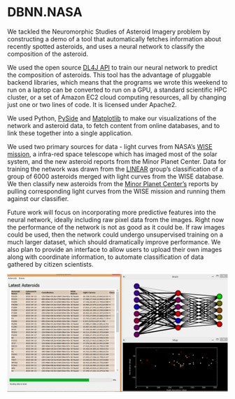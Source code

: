 # DBNN.NASA
We tackled the Neuromorphic Studies of Asteroid Imagery problem by constructing a demo of a tool that automatically fetches information about recently spotted asteroids, and uses a neural network to classify the composition of the asteroid.

We used the open source [DL4J API](http://deeplearning4j,org) to train our neural network to predict the composition of asteroids. This tool has the advantage of pluggable backend libraries, which means that the programs we wrote this weekend to run on a laptop can be converted to run on a GPU, a standard scientific HPC cluster, or a set of Amazon EC2 cloud computing resources, all by changing just one or two lines of code. It is licensed under Apache2. 

We used Python, [PySide](http://pyside.github.io/docs/pyside/) and [Matplotlib](http://matplotlib.org/) to make our visualizations of the network and asteroid data, to fetch content from online databases, and to link these together into a single application.

We used two primary sources for data - light curves from NASA’s [WISE mission](http://www.nasa.gov/mission_pages/WISE/main/), a infra-red space telescope which has imaged most of the solar system, and the new asteroid reports from the Minor Planet Center. Data for training the network was drawn from the [LINEAR](http://neo.jpl.nasa.gov/programs/linear.html) group’s classification of a group of 6000 asteroids merged with light curves from the WISE database. We then classify new asteroids from the [Minor Planet Center’s](http://minorplanetcenter.net/) reports by pulling corresponding light curves from the WISE mission and running them against our classifier.

Future work will focus on incorporating more predictive features into the neural network, ideally including raw pixel data from the images. Right now the performance of the network is not as good as it could be. If raw images could be used, then the network could undergo unsupervised training on a much larger dataset, which should dramatically improve performance. We also plan to provide an interface to allow users to upload their own images along with coordinate information, to automate classification of data gathered by citizen scientists.

![DBNN Screenshot](https://github.com/j3doucet/DBNN.NASA/blob/master/screenshot.png)
